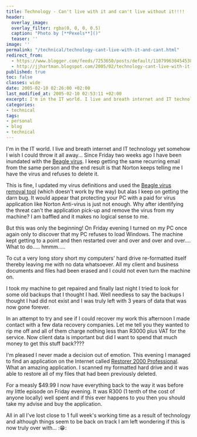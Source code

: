 ```yaml
---
title: Technology - Can't live with it and can't live without it!!!!
header:
  overlay_image: 
  overlay_filter: rgba(0, 0, 0, 0.5)
  caption: "Photo by [**Pexels**]()"
  teaser: ''
image: ''
permalink: "/technical/technology-cant-live-with-it-and-cant.html"
redirect_from:
  - https://www.blogger.com/feeds/7253650/posts/default/110799630454538997
  - http://jjhartman.blogspot.com/2005/02/technology-cant-live-with-it-and-cant.html
published: true
toc: false
classes: wide
date: 2005-02-10 02:26:00 +02:00
last_modified_at: 2005-02-10 02:53:11 +02:00
excerpt: I'm in the IT world. I live and breath internet and IT technology yet somehow I wish I could throw it all away... Since Friday two weeks ago I have been inundated with the Beagle virus.
categories:
- technical
tags:
- personal
- blog
- technical
---
```

I'm in the IT world. I live and breath internet and IT technology yet somehow I wish I could throw it all away... Since Friday two weeks ago I have been inundated with the <a href="http://securityresponse.symantec.com/avcenter/venc/data/w32.beagle.v@mm.html">Beagle virus</a>. I keep getting the same recurring email from the same person and the end result is that Norton keeps telling me I have the virus and refuses to delete it. 

This is fine, I updated my virus definitions and used the <a href="http://securityresponse.symantec.com/avcenter/venc/data/w32.beagle@mm.removal.tool.html">Beagle virus removal tool</a> (which doesn't work by the way) but alas I keep on getting the darn bug. It would appear that protecting your PC with a paid for virus application like Norton Anti-virus is just not enough. Why after identifying the threat can't the application pick-up and remove the virus from my machine? I am baffled and it makes no logical sense to me. 

But this was only the beginning! On Friday evening I turned on my PC once again only to discover that my PC refuses to load Windows. The machine kept getting to a point and then restarted over and over and over and over.... What to do..... hmmm..... 

To cut a very long story short my computers' hard drive re-formatted itself thereby leaving me with no data whatsoever. All my client and business documents and files had been erased and I could not even turn the machine on. 

I took my machine to get repaired and finally last night I tried to look for some old backups that I thought I had. Well needless to say the backups I thought I had did not exist and I was truly left with 3 years of data that was now gone forever. 

In an attempt to try and see if I could recover my work this afternoon I made contact with a few data recovery companies. Let me tell you they wanted to rip me off and all of them charge nothing less than R3000 plus VAT for the service. Now client data is important but did I want to spend that much money to get this stuff back???? 

I'm pleased I never made a decision out of emotion. This evening I managed to find an application on the Internet called <a href="http://www.restorer2000.com/">Restorer 2000 Professional</a>. What an amazing application. I scanned my formatted hard drive and it was able to restore all of my files that had been previously deleted. 

For a measly $49.99 I now have everything back to the way it was before my little episode on Friday evening. It was R300 (1 tenth of the cost of anyone locally) well spent and if this ever happens to you then you should take my advise and buy the application. 

All in all I've lost close to 1 full week's working time as a result of technology and although things seem to be back on track I am left wondering if this is now truly over with... ::grin::

